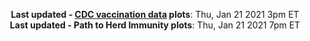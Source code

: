 <p align="center">
    <b>Last updated - <a href="https://covid.cdc.gov/covid-data-tracker/#vaccinations" target="_blank">CDC vaccination data</a> plots</b>: Thu, Jan 21 2021 3pm ET<br>
    <b>Last updated - Path to Herd Immunity plots</b>: Thu, Jan 21 2021 7pm ET
    </p>